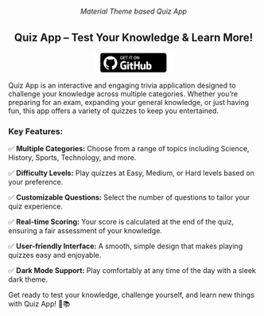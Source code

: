 <div align='center'>
  
###### _Material Theme based Quiz App_
## ****Quiz App – Test Your Knowledge & Learn More!****
</div>


<div align="center">
  <a href="https://github.com/NandKishor-10/QuizApp/releases/latest">
    <img src="assets/badge_github.png" alt="Get it on GitHub" height="40">
  </a>
</div>

Quiz App is an interactive and engaging trivia application designed to challenge your knowledge across multiple categories. Whether you’re preparing for an exam, expanding your general knowledge, or just having fun, this app offers a variety of quizzes to keep you entertained.

### **Key Features:**
✅ **Multiple Categories:** Choose from a range of topics including Science, History, Sports, Technology, and more.

✅ **Difficulty Levels:** Play quizzes at Easy, Medium, or Hard levels based on your preference.

✅ **Customizable Questions:** Select the number of questions to tailor your quiz experience.

✅ **Real-time Scoring:** Your score is calculated at the end of the quiz, ensuring a fair assessment of your knowledge.

✅ **User-friendly Interface:** A smooth, simple design that makes playing quizzes easy and enjoyable.

✅ **Dark Mode Support:** Play comfortably at any time of the day with a sleek dark theme.

Get ready to test your knowledge, challenge yourself, and learn new things with Quiz App! 🚀📚
